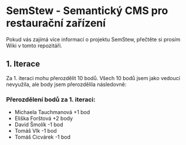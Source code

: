 # SemStew - Semantický CMS pro restaurační zařízení
Pokud vás zajímá více informací o projektu SemStew, přečtěte si prosím Wiki v tomto repozitáři.
## 1. Iterace
Za 1. iteraci mohu přerozdělit 10 bodů. Všech 10 bodů jsem jako vedoucí nevyužila, ale body jsem přerozdělila následovně:
### Přerozdělení bodů za 1. iteraci:
 * Michaela Tauchmanová +1 bod
 * Eliška Forštová +2 body
 * David Šmolík -1 bod
 * Tomáš Vlk -1 bod
 * Tomáš Cicvárek -1 bod
